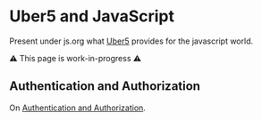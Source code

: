# Uber5 and JavaScript

Present under js.org what [Uber5](https://uber5.com) provides for the javascript world.

⚠️ This page is work-in-progress ⚠️

## Authentication and Authorization

On [Authentication and Authorization](./authentication).
